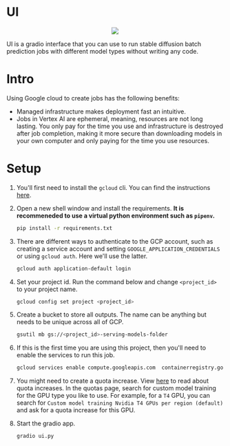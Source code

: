 # UI
<center>
    <image src="../images/ui_large.png">
</center>

UI is a gradio interface that you can use to run stable diffusion batch prediction jobs with different model types without writing any code.

# Intro

Using Google cloud to create jobs has the following benefits:

- Managed infrastructure makes deployment fast an intuitive.
- Jobs in Vertex AI are ephemeral, meaning, resources are not long lasting. You only pay for the time you use and infrastructure is destroyed after job completion, making it more secure than downloading models in your own computer and only paying for the time you use resources.

# Setup

1. You'll first need to install the `gcloud` cli. You can find the instructions [here](https://cloud.google.com/sdk/docs/install).

1. Open a new shell window and install the requirements. **It is recommeneded to use a virtual python environment such as `pipenv`.**

    ```bash
    pip install -r requirements.txt
    ```

1. There are different ways to authenticate to the GCP account, such as creating a service account and setting `GOOGLE_APPLICATION_CREDENTIALS` or using `gcloud auth`. Here we'll use the latter.

    ```bash
    gcloud auth application-default login
    ```

1. Set your project id. Run the command below and change `<project_id>` to your project name.

    ```bash
    gcloud config set project <project_id>
    ```

1. Create a bucket to store all outputs. The name can be anything but needs to be unique across all of GCP.

    ```bash
    gsutil mb gs://<project_id>-serving-models-folder
    ```

1. If this is the first time you are using this project, then you'll need to enable the services to run this job.

    ```bash
    gcloud services enable compute.googleapis.com  containerregistry.googleapis.com aiplatform.googleapis.com cloudbuild.googleapis.com cloudfunctions.googleapis.com dataflow.googleapis.com
    ```

1. You might need to create a quota increase. View [here](https://cloud.google.com/docs/quota#about_increase_requests) to read about quota increases. In the quotas page, search for custom model training for the GPU type you like to use. For example, for a `T4` GPU, you can search for `Custom model training Nvidia T4 GPUs per region (default)` and ask for a quota increase for this GPU.

1. Start the gradio app.

    ```bash
    gradio ui.py
    ```
